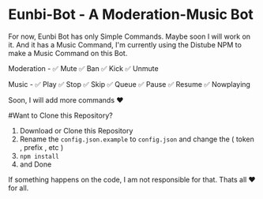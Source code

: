 # Eunbi-Bot - A Moderation-Music Bot

For now, Eunbi Bot has only Simple Commands. Maybe soon I will work on it. And it has a Music Command, I'm currently using the Distube NPM to make a Music Command on this Bot.

Moderation - 
✅ Mute
✅ Ban
✅ Kick
✅ Unmute

Music - 
✅ Play
✅ Stop
✅ Skip
✅ Queue
✅ Pause
✅ Resume
✅ Nowplaying

Soon, I will add more commands ❤️


#Want to Clone this Repository?
1. Download or Clone this Repository
2. Rename the `config.json.example` to `config.json` and change the ( token , prefix , etc )
3. `npm install`
4. and Done


If something happens on the code, I am not responsible for that. Thats all ❤️ for all.
